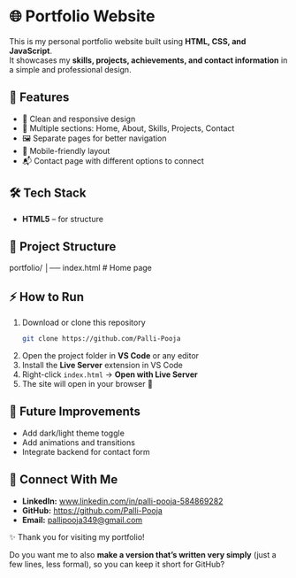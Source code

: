 
# 🌐 Portfolio Website

This is my personal portfolio website built using **HTML, CSS, and JavaScript**.  
It showcases my **skills, projects, achievements, and contact information** in a simple and professional design.  

## 🚀 Features
- 🎨 Clean and responsive design  
- 📑 Multiple sections: Home, About, Skills, Projects, Contact  
- 🖼️ Separate pages for better navigation  
- 📱 Mobile-friendly layout  
- 📬 Contact page with different options to connect  

## 🛠️ Tech Stack
- **HTML5** – for structure   

## 📂 Project Structure

portfolio/
│── index.html        # Home page

## ⚡ How to Run
1. Download or clone this repository  
   ```bash
   git clone https://github.com/Palli-Pooja

2. Open the project folder in **VS Code** or any editor
3. Install the **Live Server** extension in VS Code
4. Right-click `index.html` → **Open with Live Server**
5. The site will open in your browser 🎉

## 📌 Future Improvements

* Add dark/light theme toggle
* Add animations and transitions
* Integrate backend for contact form

## 🤝 Connect With Me

* **LinkedIn:** www.linkedin.com/in/palli-pooja-584869282
* **GitHub:** https://github.com/Palli-Pooja
* **Email:** pallipooja349@gmail.com


✨ Thank you for visiting my portfolio!


Do you want me to also **make a version that’s written very simply** (just a few lines, less formal), so you can keep it short for GitHub?
```
